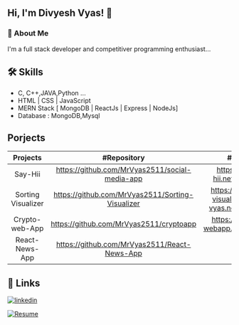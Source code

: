 
## Hi, I'm Divyesh Vyas! 👋


### 🚀 About Me
I'm a full stack developer and competitiver programming enthusiast...


## 🛠 Skills
- C, C++,JAVA,Python ... 
- HTML | CSS | JavaScript
- MERN Stack [ MongoDB | ReactJs | Express | NodeJs]
- Database : MongoDB,Mysql

## Porjects 

| Projects | #Repository  | #Link  |
| :---:   | :-: | :-: |
| Say-Hii | https://github.com/MrVyas2511/social-media-app | https://say-hii.netlify.app/ |
| Sorting Visualizer | https://github.com/MrVyas2511/Sorting-Visualizer | https://sorting-visualizer-by-vyas.netlify.app/ |
| Crypto-web-App | https://github.com/MrVyas2511/cryptoapp | https://crypto-webapp.netlify.app/ |
| React-News-App | https://github.com/MrVyas2511/React-News-App | NA |

## 🔗 Links

[![linkedin](https://img.shields.io/badge/linkedin-0A66C2?style=for-the-badge&logo=linkedin&logoColor=white)](https://www.linkedin.com/in/d-vyesh-vyas-823442190/)

[![Resume](https://img.shields.io/badge/Resume-0A66C2?style=for-the-badge&logo=ko-fi&logoColor=white)]()

